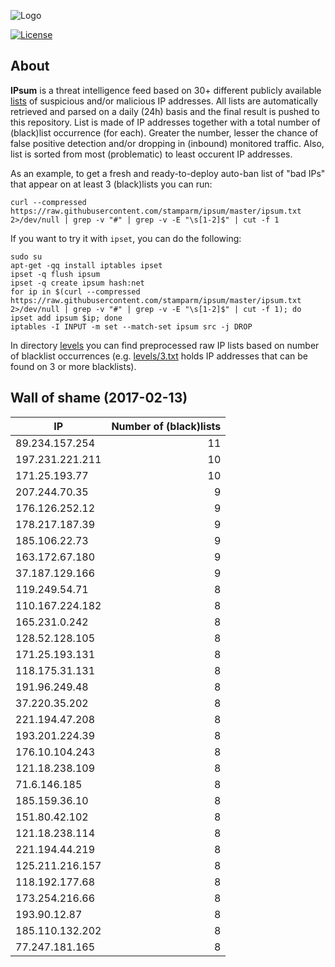 ![Logo](logo.png)

[![License](https://img.shields.io/badge/license-Public_domain-red.svg)](https://wiki.creativecommons.org/wiki/Public_domain)

About
----

**IPsum** is a threat intelligence feed based on 30+ different publicly available [lists](https://github.com/stamparm/maltrail) of suspicious and/or malicious IP addresses. All lists are automatically retrieved and parsed on a daily (24h) basis and the final result is pushed to this repository. List is made of IP addresses together with a total number of (black)list occurrence (for each). Greater the number, lesser the chance of false positive detection and/or dropping in (inbound) monitored traffic. Also, list is sorted from most (problematic) to least occurent IP addresses.

As an example, to get a fresh and ready-to-deploy auto-ban list of "bad IPs" that appear on at least 3 (black)lists you can run:

```
curl --compressed https://raw.githubusercontent.com/stamparm/ipsum/master/ipsum.txt 2>/dev/null | grep -v "#" | grep -v -E "\s[1-2]$" | cut -f 1
```

If you want to try it with `ipset`, you can do the following:

```
sudo su
apt-get -qq install iptables ipset
ipset -q flush ipsum
ipset -q create ipsum hash:net
for ip in $(curl --compressed https://raw.githubusercontent.com/stamparm/ipsum/master/ipsum.txt 2>/dev/null | grep -v "#" | grep -v -E "\s[1-2]$" | cut -f 1); do ipset add ipsum $ip; done
iptables -I INPUT -m set --match-set ipsum src -j DROP
```

In directory [levels](levels) you can find preprocessed raw IP lists based on number of blacklist occurrences (e.g. [levels/3.txt](levels/3.txt) holds IP addresses that can be found on 3 or more blacklists).

Wall of shame (2017-02-13)
----

|IP|Number of (black)lists|
|---|--:|
89.234.157.254|11
197.231.221.211|10
171.25.193.77|10
207.244.70.35|9
176.126.252.12|9
178.217.187.39|9
185.106.22.73|9
163.172.67.180|9
37.187.129.166|9
119.249.54.71|8
110.167.224.182|8
165.231.0.242|8
128.52.128.105|8
171.25.193.131|8
118.175.31.131|8
191.96.249.48|8
37.220.35.202|8
221.194.47.208|8
193.201.224.39|8
176.10.104.243|8
121.18.238.109|8
71.6.146.185|8
185.159.36.10|8
151.80.42.102|8
121.18.238.114|8
221.194.44.219|8
125.211.216.157|8
118.192.177.68|8
173.254.216.66|8
193.90.12.87|8
185.110.132.202|8
77.247.181.165|8
